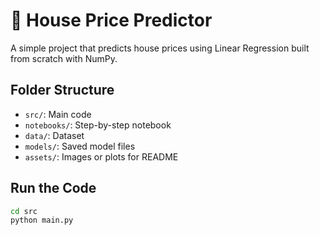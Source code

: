 # 🏡 House Price Predictor

A simple project that predicts house prices using Linear Regression built from scratch with NumPy.

## Folder Structure
- `src/`: Main code
- `notebooks/`: Step-by-step notebook
- `data/`: Dataset
- `models/`: Saved model files
- `assets/`: Images or plots for README

## Run the Code
```bash
cd src
python main.py
